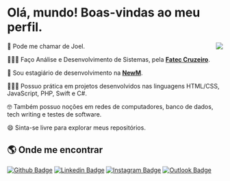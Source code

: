 # Olá, mundo! Boas-vindas ao meu perfil.

<a href="https://github.com/anuraghazra/github-readme-stats">
  <img
    align="right"
    src="https://github-readme-stats.vercel.app/api/top-langs/?username=joeldosanjos"
  />
</a>

🤠 Pode me chamar de Joel.

👨🏻‍🎓 Faço Análise e Desenvolvimento de Sistemas, pela <a href="https://www.fateccruzeiro.edu.br"><b>Fatec Cruzeiro</b></a>.

💼 Sou estagiário de desenvolvimento na <a href="https://newm.com.br/"><b>NewM</b></a>.

👨🏻‍💻 Possuo prática em projetos desenvolvidos nas linguagens HTML/CSS, JavaScript, PHP, Swift e C#.

🤓 Também possuo noções em redes de computadores, banco de dados, tech writing e testes de software.

😄 Sinta-se livre para explorar meus repositórios.

## 🌎 Onde me encontrar

[![Github Badge](https://img.shields.io/badge/GitHub-100000?style=for-the-badge&logo=github&logoColor=white)](https://github.com/joeldosanjos) 
[![Linkedin Badge](https://img.shields.io/badge/LinkedIn-0077B5?style=for-the-badge&logo=linkedin&logoColor=white)](https://www.linkedin.com/in/joeldosanjos/)
[![Instagram Badge](https://img.shields.io/badge/Instagram-E4405F?style=for-the-badge&logo=instagram&logoColor=white)](https://www.instagram.com/joeldosanjos/)
[![Outlook Badge](https://img.shields.io/badge/Microsoft_Outlook-0078D4?style=for-the-badge&logo=microsoft-outlook&logoColor=white)](mailto:joeel@outlook.com)
